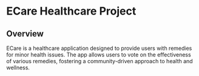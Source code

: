 # ECare Healthcare Project

## Overview
ECare is a healthcare application designed to provide users with remedies for minor health issues. The app allows users to vote on the effectiveness of various remedies, fostering a community-driven approach to health and wellness.


